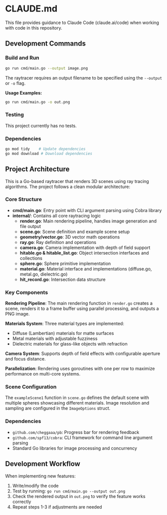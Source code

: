 # CLAUDE.md

This file provides guidance to Claude Code (claude.ai/code) when working with code in this repository.

## Development Commands

### Build and Run
```bash
go run cmd/main.go --output image.png
```

The raytracer requires an output filename to be specified using the `--output` or `-o` flag.

**Usage Examples:**
```bash
go run cmd/main.go -o out.png
```

### Testing
This project currently has no tests.

### Dependencies
```bash
go mod tidy    # Update dependencies
go mod download # Download dependencies
```

## Project Architecture

This is a Go-based raytracer that renders 3D scenes using ray tracing algorithms. The project follows a clean modular architecture:

### Core Structure
- **cmd/main.go**: Entry point with CLI argument parsing using Cobra library
- **internal/**: Contains all core raytracing logic
  - **render.go**: Main rendering pipeline, handles image generation and file output
  - **scene.go**: Scene definition and example scene setup
  - **geometry/vector.go**: 3D vector math operations
  - **ray.go**: Ray definition and operations
  - **camera.go**: Camera implementation with depth of field support
  - **hitable.go & hitable_list.go**: Object intersection interfaces and collections
  - **sphere.go**: Sphere primitive implementation
  - **material.go**: Material interface and implementations (diffuse.go, metal.go, dielectric.go)
  - **hit_record.go**: Intersection data structure

### Key Components

**Rendering Pipeline**: The main rendering function in `render.go` creates a scene, renders it to a frame buffer using parallel processing, and outputs a PNG image.

**Materials System**: Three material types are implemented:
- Diffuse (Lambertian) materials for matte surfaces
- Metal materials with adjustable fuzziness 
- Dielectric materials for glass-like objects with refraction

**Camera System**: Supports depth of field effects with configurable aperture and focus distance.

**Parallelization**: Rendering uses goroutines with one per row to maximize performance on multi-core systems.

### Scene Configuration
The `exampleScene1` function in `scene.go` defines the default scene with multiple spheres showcasing different materials. Image resolution and sampling are configured in the `ImageOptions` struct.

### Dependencies
- `github.com/cheggaaa/pb`: Progress bar for rendering feedback
- `github.com/spf13/cobra`: CLI framework for command line argument parsing
- Standard Go libraries for image processing and concurrency

## Development Workflow

When implementing new features:
1. Write/modify the code
2. Test by running: `go run cmd/main.go --output out.png`
3. Check the rendered output in `out.png` to verify the feature works correctly
4. Repeat steps 1-3 if adjustments are needed
